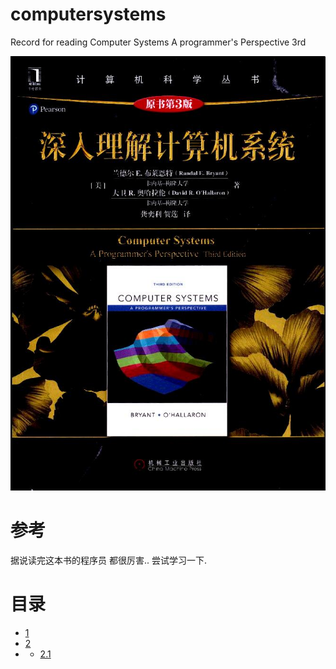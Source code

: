 # computersystems
Record for reading Computer Systems A programmer's Perspective 3rd

![label](https://github.com/bluefalconjun/computersystems/blob/master/refs/booklabel.jpg)

# 参考
据说读完这本书的程序员 都很厉害.. 尝试学习一下.

# 目录

- [1](https://github.com/bluefalconjun/computersystems/blob/master/chapters/c1.md)
- [2](https://github.com/bluefalconjun/computersystems/blob/master/chapters/c2.md)
- - [2.1](https://github.com/bluefalconjun/computersystems/blob/master/chapters/c2.1md)